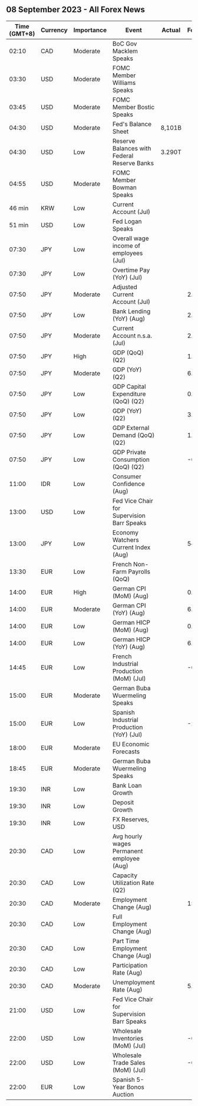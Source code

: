## 08 September 2023 - All Forex News

| Time (GMT+8) | Currency | Importance | Event | Actual | Forecast | Previous |
|------|----------|------------|-------|--------|----------|----------|
| 02:10 | CAD | Moderate | BoC Gov Macklem Speaks |  |  |  |
| 03:30 | USD | Moderate | FOMC Member Williams Speaks |  |  |  |
| 03:45 | USD | Moderate | FOMC Member Bostic Speaks |  |  |  |
| 04:30 | USD | Moderate | Fed's Balance Sheet | 8,101B |  | 8,121B |
| 04:30 | USD | Low | Reserve Balances with Federal Reserve Banks | 3.290T |  | 3.196T |
| 04:55 | USD | Moderate | FOMC Member Bowman Speaks |  |  |  |
| 46 min | KRW | Low | Current Account (Jul) |  |  | 5.87B |
| 51 min | USD | Low | Fed Logan Speaks |  |  |  |
| 07:30 | JPY | Low | Overall wage income of employees (Jul) |  |  | 2.3% |
| 07:30 | JPY | Low | Overtime Pay (YoY) (Jul) |  |  | 2.30% |
| 07:50 | JPY | Moderate | Adjusted Current Account (Jul) |  | 2.24T | 2.35T |
| 07:50 | JPY | Low | Bank Lending (YoY) (Aug) |  | 2.8% | 2.9% |
| 07:50 | JPY | Moderate | Current Account n.s.a. (Jul) |  | 2.295T | 1.509T |
| 07:50 | JPY | High | GDP (QoQ) (Q2) |  | 1.5% | 0.7% |
| 07:50 | JPY | Moderate | GDP (YoY) (Q2) |  | 6.0% | 2.7% |
| 07:50 | JPY | Low | GDP Capital Expenditure (QoQ) (Q2) |  | 0.0% | 1.4% |
| 07:50 | JPY | Low | GDP (YoY) (Q2) |  | 3.4% | 3.4% |
| 07:50 | JPY | Low | GDP External Demand (QoQ) (Q2) |  | 1.8% | -0.3% |
| 07:50 | JPY | Low | GDP Private Consumption (QoQ) (Q2) |  | -0.5% | 0.5% |
| 11:00 | IDR | Low | Consumer Confidence (Aug) |  |  | 123.5 |
| 13:00 | USD | Low | Fed Vice Chair for Supervision Barr Speaks |  |  |  |
| 13:00 | JPY | Low | Economy Watchers Current Index (Aug) |  | 54.4 | 54.4 |
| 13:30 | EUR | Low | French Non-Farm Payrolls (QoQ) |  |  | 0.3% |
| 14:00 | EUR | High | German CPI (MoM) (Aug) |  | 0.3% | 0.3% |
| 14:00 | EUR | Moderate | German CPI (YoY) (Aug) |  | 6.1% | 6.2% |
| 14:00 | EUR | Low | German HICP (MoM) (Aug) |  | 0.4% | 0.5% |
| 14:00 | EUR | Low | German HICP (YoY) (Aug) |  | 6.4% | 6.5% |
| 14:45 | EUR | Low | French Industrial Production (MoM) (Jul) |  | -0.1% | -0.9% |
| 15:00 | EUR | Moderate | German Buba Wuermeling Speaks |  |  |  |
| 15:00 | EUR | Low | Spanish Industrial Production (YoY) (Jul) |  | -2.0% | -3.0% |
| 18:00 | EUR | Moderate | EU Economic Forecasts |  |  |  |
| 18:45 | EUR | Moderate | German Buba Wuermeling Speaks |  |  |  |
| 19:30 | INR | Low | Bank Loan Growth |  |  | 19.7% |
| 19:30 | INR | Low | Deposit Growth |  |  | 13.5% |
| 19:30 | INR | Low | FX Reserves, USD |  |  | 594.86B |
| 20:30 | CAD | Low | Avg hourly wages Permanent employee (Aug) |  |  | 5.0% |
| 20:30 | CAD | Low | Capacity Utilization Rate (Q2) |  |  | 81.9% |
| 20:30 | CAD | Moderate | Employment Change (Aug) |  | 15.0K | -6.4K |
| 20:30 | CAD | Low | Full Employment Change (Aug) |  |  | 1.7K |
| 20:30 | CAD | Low | Part Time Employment Change (Aug) |  |  | -8.1K |
| 20:30 | CAD | Low | Participation Rate (Aug) |  |  | 65.6% |
| 20:30 | CAD | Moderate | Unemployment Rate (Aug) |  | 5.6% | 5.5% |
| 21:00 | USD | Low | Fed Vice Chair for Supervision Barr Speaks |  |  |  |
| 22:00 | USD | Low | Wholesale Inventories (MoM) (Jul) |  | -0.1% | -0.5% |
| 22:00 | USD | Low | Wholesale Trade Sales (MoM) (Jul) |  | -0.2% | -0.7% |
| 22:00 | EUR | Low | Spanish 5-Year Bonos Auction |  |  | 3.027% |
